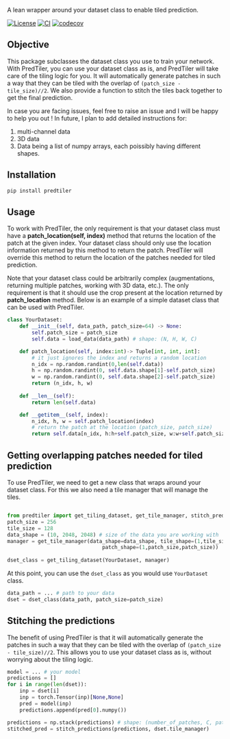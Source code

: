 A lean wrapper around your dataset class to enable tiled prediction. 

[![License](https://img.shields.io/badge/license-MIT-blue)](https://github.com/ashesh-0/PredTiler/blob/main/LICENSE)
[![CI](https://github.com/ashesh-0/PredTiler/actions/workflows/ci.yml/badge.svg)](https://github.com/ashesh-0/PredTiler/actions/workflows/ci.yml)
[![codecov](https://codecov.io/gh/ashesh-0/PredTiler/graph/badge.svg?token=M655MOS7EL)](https://codecov.io/gh/ashesh-0/PredTiler)

## Objective
This package subclasses the dataset class you use to train your network.
With PredTiler, you can use your dataset class as is, and PredTiler will take care of the tiling logic for you. 
It will automatically generate patches in such a way that they can be tiled with the overlap of `(patch_size - tile_size)//2`. 
We also provide a function to stitch the tiles back together to get the final prediction. 

In case you are facing issues, feel free to raise an issue and I will be happy to help you out ! 
In future, I plan to add detailed instructions for:
1. multi-channel data
2. 3D data
3. Data being a list of numpy arrays, each poissibly having different shapes.

## Installation

```bash
pip install predtiler
```

## Usage
To work with PredTiler, the only requirement is that your dataset class must have a **patch_location(self, index)** method that returns the location of the patch at the given index. 
Your dataset class should only use the location information returned by this method to return the patch. 
PredTiler will override this method to return the location of the patches needed for tiled prediction. 

Note that your dataset class could be arbitrarily complex (augmentations, returning multiple patches, working with 3D data, etc.). The only requirement is that it should use the crop present at the location returned by **patch_location** method. Below is an example of a simple dataset class that can be used with PredTiler.

```python
class YourDataset:
    def __init__(self, data_path, patch_size=64) -> None:
        self.patch_size = patch_size
        self.data = load_data(data_path) # shape: (N, H, W, C)

    def patch_location(self, index:int)-> Tuple[int, int, int]:
        # it just ignores the index and returns a random location
        n_idx = np.random.randint(0,len(self.data))
        h = np.random.randint(0, self.data.shape[1]-self.patch_size)
        w = np.random.randint(0, self.data.shape[2]-self.patch_size)
        return (n_idx, h, w)
    
    def __len__(self):
        return len(self.data)

    def __getitem__(self, index):
        n_idx, h, w = self.patch_location(index)
        # return the patch at the location (patch_size, patch_size)
        return self.data[n_idx, h:h+self.patch_size, w:w+self.patch_size]
```

## Getting overlapping patches needed for tiled prediction
To use PredTiler, we need to get a new class that wraps around your dataset class.
For this we also need a tile manager that will manage the tiles.

```python

from predtiler import get_tiling_dataset, get_tile_manager, stitch_predictions
patch_size = 256
tile_size = 128
data_shape = (10, 2048, 2048) # size of the data you are working with
manager = get_tile_manager(data_shape=data_shape, tile_shape=(1,tile_size,tile_size), 
                               patch_shape=(1,patch_size,patch_size))
    
dset_class = get_tiling_dataset(YourDataset, manager)
```

At this point, you can use the `dset_class` as you would use `YourDataset` class. 

```python
data_path = ... # path to your data
dset = dset_class(data_path, patch_size=patch_size)
```

## Stitching the predictions
The benefit of using PredTiler is that it will automatically generate the patches in such a way that they can be tiled with the overlap of `(patch_size - tile_size)//2`. This allows you to use your dataset class as is, without worrying about the tiling logic.

```python
model = ... # your model
predictions = []
for i in range(len(dset)):
    inp = dset[i]
    inp = torch.Tensor(inp)[None,None]
    pred = model(inp)
    predictions.append(pred[0].numpy())

predictions = np.stack(predictions) # shape: (number_of_patches, C, patch_size, patch_size)
stitched_pred = stitch_predictions(predictions, dset.tile_manager)
```


